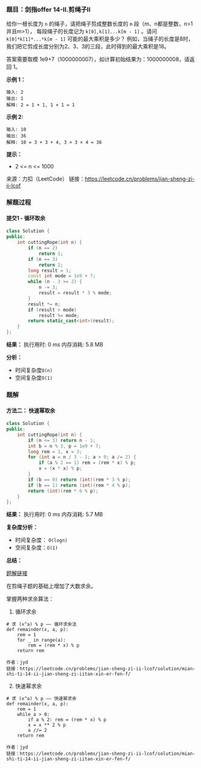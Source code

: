 ### 题目：剑指offer 14-II.剪绳子II
给你一根长度为 `n` 的绳子，请把绳子剪成整数长度的 `m` 段（m、n都是整数，n>1并且m>1），
每段绳子的长度记为 `k[0],k[1]...k[m - 1]` 。请问 `k[0]*k[1]*...*k[m - 1]` 可能的最大乘积是多少？
例如，当绳子的长度是8时，我们把它剪成长度分别为2、3、3的三段，此时得到的最大乘积是18。

答案需要取模 1e9+7（1000000007），如计算初始结果为：1000000008，请返回 1。

**示例 1：**
```
输入: 2
输出: 1
解释: 2 = 1 + 1, 1 × 1 = 1
```
**示例 2:**
```
输入: 10
输出: 36
解释: 10 = 3 + 3 + 4, 3 × 3 × 4 = 36
```

**提示：**
- 2 <= n <= 1000

来源：力扣（LeetCode）
链接：https://leetcode.cn/problems/jian-sheng-zi-ii-lcof


### 解题过程
#### 提交1 - 循环取余
```C++
class Solution {
public:
    int cuttingRope(int n) {
        if (n == 2)
            return 1;
        if (n == 3)
            return 2;
        long result = 1;
        const int mode = 1e9 + 7;
        while (n - 3 >= 2) {
            n -= 3;
            result = result * 3 % mode;
        }
        result *= n;
        if (result > mode)
            result %= mode;
        return static_cast<int>(result);
    }
};
```
**结果：** 执行用时: 0 ms         内存消耗: 5.8 MB

**分析：**
- 时间复杂度`O(n)`
- 空间复杂度`O(1)`


### 题解
#### 方法二： 快速幂取余
```C++
class Solution {
public:
    int cuttingRope(int n) {
        if (n <= 3) return n - 1;
        int b = n % 3, p = 1e9 + 7;
        long rem = 1, x = 3;
        for (int a = n / 3 - 1; a > 0; a /= 2) {
            if (a % 2 == 1) rem = (rem * x) % p;
            x = (x * x) % p;
        }
        if (b == 0) return (int)(rem * 3 % p);
        if (b == 1) return (int)(rem * 4 % p);
        return (int)(rem * 6 % p);
    }
};
```
**结果：** 执行用时: 0 ms            内存消耗: 5.7 MB

**复杂度分析：**
- 时间复杂度： `O(logn)`
- 空间复杂度：`O(1)`

**总结：**

[题解链接](https://leetcode.cn/problems/jian-sheng-zi-ii-lcof/solution/mian-shi-ti-14-ii-jian-sheng-zi-iitan-xin-er-fen-f/)

在剪绳子题的基础上增加了大数求余。

掌握两种求余算法：
1. 循环求余
```
# 求 (x^a) % p —— 循环求余法
def remainder(x, a, p):
    rem = 1
    for _ in range(a):
        rem = (rem * x) % p
    return rem

作者：jyd
链接：https://leetcode.cn/problems/jian-sheng-zi-ii-lcof/solution/mian-shi-ti-14-ii-jian-sheng-zi-iitan-xin-er-fen-f/
```
2. 快速幂求余
```
# 求 (x^a) % p —— 快速幂求余
def remainder(x, a, p):
    rem = 1
    while a > 0:
        if a % 2: rem = (rem * x) % p
        x = x ** 2 % p
        a //= 2
    return rem

作者：jyd
链接：https://leetcode.cn/problems/jian-sheng-zi-ii-lcof/solution/mian-shi-ti-14-ii-jian-sheng-zi-iitan-xin-er-fen-f/
```
